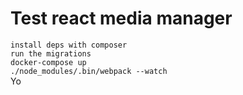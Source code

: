 # Test react media manager
`install deps with composer`    
`run the migrations`     
`docker-compose up`    
`./node_modules/.bin/webpack --watch`    
 Yo

